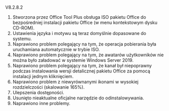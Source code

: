 V8.2.8.2

1. Stworzona przez Office Tool Plus obsługa ISO pakietu Office do bezpośredniej instalacji pakietu Office (w menu kontekstowym dysku CD-ROM).
2. Ustawienia języka i motywu są teraz domyślnie dopasowane do systemu.
3. Naprawiono problem polegający na tym, że operacja pobierania była uruchamiana automatycznie w trybie ISO.
4. Naprawiono problem polegający na tym, że awatarów użytkowników nie można było załadować w systemie Windows Server 2019.
5. Naprawiono problem polegający na tym, że kanał był niepoprawny podczas instalowania wersji detalicznej pakietu Office za pomocą instalacji jednym kliknięciem.
6. Naprawiono problem z niewyrównanymi ikonami w wysokiej rozdzielczości (skalowanie 165%).
7. Ulepszenia dostępności.
8. Usunięto nieaktualne oficjalne narzędzie do odinstalowywania.
9. Naprawiono inne problemy.
